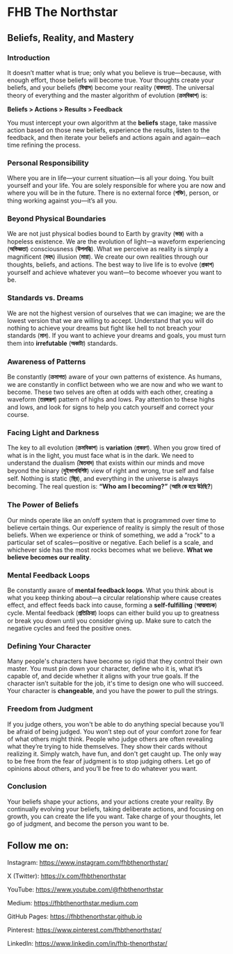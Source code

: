 # FHB The Northstar
## Beliefs, Reality, and Mastery

### Introduction
It doesn’t matter what is true; only what you believe is true—because, with enough effort, those beliefs will become true. Your thoughts create your beliefs, and your beliefs (**বিশ্বাস**) become your reality (**বাস্তবতা**). The universal theory of everything and the master algorithm of evolution (**ক্রমবিকাশ**) is:

**Beliefs > Actions > Results > Feedback**

You must intercept your own algorithm at the **beliefs** stage, take massive action based on those new beliefs, experience the results, listen to the feedback, and then iterate your beliefs and actions again and again—each time refining the process.

### Personal Responsibility
Where you are in life—your current situation—is all your doing. You built yourself and your life. You are solely responsible for where you are now and where you will be in the future. There is no external force (**শক্তি**), person, or thing working against you—it’s all you.

### Beyond Physical Boundaries
We are not just physical bodies bound to Earth by gravity (**ভার**) with a hopeless existence. We are the evolution of light—a waveform experiencing (**অভিজ্ঞতা**) consciousness (**উপলব্ধি**). What we perceive as reality is simply a magnificent (**মহৎ**) illusion (**মায়া**). We create our own realities through our thoughts, beliefs, and actions. The best way to live life is to evolve (**প্রকাশ**) yourself and achieve whatever you want—to become whoever you want to be.

### Standards vs. Dreams
We are not the highest version of ourselves that we can imagine; we are the lowest version that we are willing to accept. Understand that you will do nothing to achieve your dreams but fight like hell to not breach your standards (**মান**). If you want to achieve your dreams and goals, you must turn them into **irrefutable** (**অকাট্য**) standards.

### Awareness of Patterns
Be constantly (**ক্রমাগত**) aware of your own patterns of existence. As humans, we are constantly in conflict between who we are now and who we want to become. These two selves are often at odds with each other, creating a waveform (**তরঙ্গরূপ**) pattern of highs and lows. Pay attention to these highs and lows, and look for signs to help you catch yourself and correct your course.

### Facing Light and Darkness
The key to all evolution (**ক্রমবিকাশ**) is **variation** (**প্রকরণ**). When you grow tired of what is in the light, you must face what is in the dark. We need to understand the dualism (**দ্বৈতবাদ**) that exists within our minds and move beyond the binary (**দুইভাগবিশিষ্ট**) view of right and wrong, true self and false self. Nothing is static (**স্থির**), and everything in the universe is always becoming. The real question is: **“Who am I becoming?”** (**আমি কে হয়ে উঠছি?**)

### The Power of Beliefs
Our minds operate like an on/off system that is programmed over time to believe certain things. Our experience of reality is simply the result of those beliefs. When we experience or think of something, we add a “rock” to a particular set of scales—positive or negative. Each belief is a scale, and whichever side has the most rocks becomes what we believe. **What we believe becomes our reality**.

### Mental Feedback Loops
Be constantly aware of **mental feedback loops**. What you think about is what you keep thinking about—a circular relationship where cause creates effect, and effect feeds back into cause, forming a **self-fulfilling** (**আত্মবাচক**) cycle. Mental feedback (**প্রতিক্রিয়া**) loops can either build you up to greatness or break you down until you consider giving up. Make sure to catch the negative cycles and feed the positive ones.

### Defining Your Character
Many people's characters have become so rigid that they control their own master. You must pin down your character, define who it is, what it’s capable of, and decide whether it aligns with your true goals. If the character isn’t suitable for the job, it's time to design one who will succeed. Your character is **changeable**, and you have the power to pull the strings.

### Freedom from Judgment
If you judge others, you won't be able to do anything special because you’ll be afraid of being judged. You won’t step out of your comfort zone for fear of what others might think. People who judge others are often revealing what they’re trying to hide themselves. They show their cards without realizing it. Simply watch, have fun, and don't get caught up. The only way to be free from the fear of judgment is to stop judging others. Let go of opinions about others, and you’ll be free to do whatever you want.

### Conclusion
Your beliefs shape your actions, and your actions create your reality. By continually evolving your beliefs, taking deliberate actions, and focusing on growth, you can create the life you want. Take charge of your thoughts, let go of judgment, and become the person you want to be.


## Follow me on:

Instagram: https://www.instagram.com/fhbthenorthstar/

X (Twitter): https://x.com/fhbthenorthstar

YouTube: https://www.youtube.com/@fhbthenorthstar

Medium: https://fhbthenorthstar.medium.com

GitHub Pages: https://fhbthenorthstar.github.io

Pinterest: https://www.pinterest.com/fhbthenorthstar/

LinkedIn: https://www.linkedin.com/in/fhb-thenorthstar/

